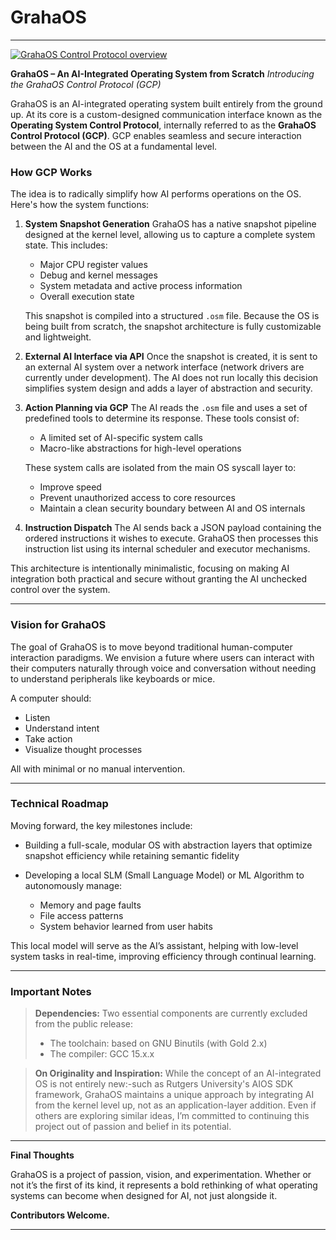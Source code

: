 # GrahaOS

---

[![GrahaOS Control Protocol overview](https://img.youtube.com/vi/uivT1Bw1-l0/0.jpg)](https://www.youtube.com/watch?v=uivT1Bw1-l0 "GrahaOS Control Protocol overview")

**GrahaOS – An AI-Integrated Operating System from Scratch**
*Introducing the GrahaOS Control Protocol (GCP)*

GrahaOS is an AI-integrated operating system built entirely from the ground up. At its core is a custom-designed communication interface known as the **Operating System Control Protocol**, internally referred to as the **GrahaOS Control Protocol (GCP)**. GCP enables seamless and secure interaction between the AI and the OS at a fundamental level.

### How GCP Works

The idea is to radically simplify how AI performs operations on the OS. Here's how the system functions:

1. **System Snapshot Generation**
   GrahaOS has a native snapshot pipeline designed at the kernel level, allowing us to capture a complete system state. This includes:

   * Major CPU register values
   * Debug and kernel messages
   * System metadata and active process information
   * Overall execution state

   This snapshot is compiled into a structured `.osm` file. Because the OS is being built from scratch, the snapshot architecture is fully customizable and lightweight.

2. **External AI Interface via API**
   Once the snapshot is created, it is sent to an external AI system over a network interface (network drivers are currently under development). The AI does not run locally this decision simplifies system design and adds a layer of abstraction and security.

3. **Action Planning via GCP**
   The AI reads the `.osm` file and uses a set of predefined tools to determine its response. These tools consist of:

   * A limited set of AI-specific system calls
   * Macro-like abstractions for high-level operations

   These system calls are isolated from the main OS syscall layer to:

   * Improve speed
   * Prevent unauthorized access to core resources
   * Maintain a clean security boundary between AI and OS internals

4. **Instruction Dispatch**
   The AI sends back a JSON payload containing the ordered instructions it wishes to execute. GrahaOS then processes this instruction list using its internal scheduler and executor mechanisms.

This architecture is intentionally minimalistic, focusing on making AI integration both practical and secure without granting the AI unchecked control over the system.

---

### Vision for GrahaOS

The goal of GrahaOS is to move beyond traditional human-computer interaction paradigms. We envision a future where users can interact with their computers naturally through voice and conversation without needing to understand peripherals like keyboards or mice.

A computer should:

* Listen
* Understand intent
* Take action
* Visualize thought processes

All with minimal or no manual intervention.

---

### Technical Roadmap

Moving forward, the key milestones include:

* Building a full-scale, modular OS with abstraction layers that optimize snapshot efficiency while retaining semantic fidelity
* Developing a local SLM (Small Language Model) or ML Algorithm to autonomously manage:

  * Memory and page faults
  * File access patterns
  * System behavior learned from user habits

This local model will serve as the AI’s assistant, helping with low-level system tasks in real-time, improving efficiency through continual learning.

---

### Important Notes

> **Dependencies:**
> Two essential components are currently excluded from the public release:
>
> * The toolchain: based on GNU Binutils (with Gold 2.x)
> * The compiler: GCC 15.x.x

> **On Originality and Inspiration:**
> While the concept of an AI-integrated OS is not entirely new:-such as Rutgers University's AIOS SDK framework, GrahaOS maintains a unique approach by integrating AI from the kernel level up, not as an application-layer addition. Even if others are exploring similar ideas, I’m committed to continuing this project out of passion and belief in its potential.

---

**Final Thoughts**

GrahaOS is a project of passion, vision, and experimentation. Whether or not it’s the first of its kind, it represents a bold rethinking of what operating systems can become when designed for AI, not just alongside it.

**Contributors Welcome.**

---


